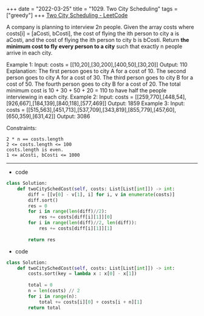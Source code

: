 +++ 
date = "2022-03-25"
title = "1029. Two City Scheduling"
tags = ["greedy"]
+++
[Two City Scheduling - LeetCode](https://leetcode.com/problems/two-city-scheduling/)

A company is planning to interview 2n people. Given the array costs where costs[i] = [aCosti, bCosti], the cost of flying the ith person to city a is aCosti, and the cost of flying the ith person to city b is bCosti.
Return __the minimum cost to fly every person to a city__ such that exactly n people arrive in each city.
 
Example 1:
Input: costs = [[10,20],[30,200],[400,50],[30,20]] Output: 110 Explanation:  The first person goes to city A for a cost of 10. The second person goes to city A for a cost of 30. The third person goes to city B for a cost of 50. The fourth person goes to city B for a cost of 20. The total minimum cost is 10 + 30 + 50 + 20 = 110 to have half the people interviewing in each city. 
Example 2:
Input: costs = [[259,770],[448,54],[926,667],[184,139],[840,118],[577,469]] Output: 1859 
Example 3:
Input: costs = [[515,563],[451,713],[537,709],[343,819],[855,779],[457,60],[650,359],[631,42]] Output: 3086 
 
Constraints:

	2 * n == costs.length
	2 <= costs.length <= 100
	costs.length is even.
	1 <= aCosti, bCosti <= 1000

---
- code
```py
class Solution:
    def twoCitySchedCost(self, costs: List[List[int]]) -> int:
        diff = [[v[0] - v[1], i] for i, v in enumerate(costs)]
        diff.sort()
        res = 0
        for i in range(len(diff)//2):
            res += costs[diff[i][1]][0]
        for i in range(len(diff)//2, len(diff)):
            res += costs[diff[i][1]][1]
            
        return res 
```
- code
```py
class Solution:
    def twoCitySchedCost(self, costs: List[List[int]]) -> int:
        costs.sort(key = lambda x : x[0] - x[1])
        
        total = 0
        n = len(costs) // 2
        for i in range(n):
            total += costs[i][0] + costs[i + n][1]
        return total
```

